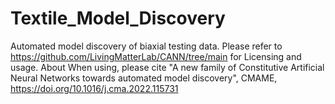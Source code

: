 # Textile_Model_Discovery
Automated model discovery of biaxial testing data. Please refer to https://github.com/LivingMatterLab/CANN/tree/main for Licensing  and usage.  About When using, please cite "A new family of Constitutive Artificial Neural Networks towards automated model discovery", CMAME, https://doi.org/10.1016/j.cma.2022.115731 
